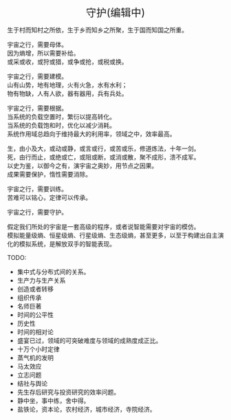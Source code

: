 <center><font size=5>守护(编辑中)</font></center>

生于村而知村之所依，生于乡而知乡之所聚，生于国而知国之所重。<br/>

宇宙之行，需要母体。<br/>
因为熵增，所以需要补给。<br/>
或采或收，或狩或猎，或争或抢，或税或换。<br/>

宇宙之行，需要建模。<br/>
山有山势，地有地理，火有火急，水有水利；<br/>
物有物缺，人有人欲，器有器用，兵有兵处。<br/>

宇宙之行，需要根据。<br/>
当系统的负载空置时，繁衍以提高转化。<br/>
当系统的负载饱和时，优化以减少消耗。<br/>
系统作用域总趋向于维持最大的利用率，领域之中，效率最高。<br/>

生，由小及大，或动或静，或言或行，或苦或乐，修道炼法，十年一剑。<br/>
死，由行而止，或绝或亡，或阻或断，或消或散，聚不成形，溃不成军。<br/>
以史为鉴，以御今之有，演宇宙之奥妙，用节点之因果。<br/>
成果需要保护，惰性需要消除。<br/>

宇宙之行，需要训练。<br/>
苦难可以铭心，定律可以传承。<br/>

宇宙之行，需要守护。<br/>

假定我们所处的宇宙是一套高级的程序，或者说智能需要对宇宙的模仿。<br/>
模拟能量级熵、恒星级熵、行星级熵、生态级熵，甚至更多，以至于构建出自主演化的模拟系统，是解放双手的智能表现。<br/>

TODO: 
* 集中式与分布式间的关系。
* 生产力与生产关系
* 创造或者转移
* 组织传承
* 名师巨著
* 时间的公平性
* 历史性
* 时间的相对论
* 盛宴已过，领域的可突破难度与领域的成熟度成正比。
* 十万个小时定律
* 蒸气机的发明
* 马太效应
* 立志问题
* 结社与舆论
* 先生存后研究与投资研究的效率问题。
* 静中坐，事中练，舍中得。
* 盐铁论，资本论，农村经济，城市经济，寺院经济。
